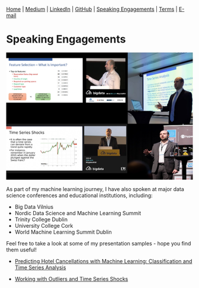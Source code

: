 [Home](https://mgcodesandstats.github.io/) |
[Medium](https://medium.com/@firstclassanalyticsmg) |
[LinkedIn](https://www.linkedin.com/in/michaeljgrogan/) |
[GitHub](https://github.com/mgcodesandstats) |
[Speaking Engagements](https://mgcodesandstats.github.io/speaking-engagements/) |
[Terms](https://mgcodesandstats.github.io/terms/) |
[E-mail](mailto:contact@michael-grogan.com)

# Speaking Engagements

![speaking-engagements](speaking-engagements.png)

As part of my machine learning journey, I have also spoken at major data science conferences and educational institutions, including:

- Big Data Vilnius
- Nordic Data Science and Machine Learning Summit
- Trinity College Dublin
- University College Cork
- World Machine Learning Summit Dublin

Feel free to take a look at some of my presentation samples - hope you find them useful!

- [Predicting Hotel Cancellations with Machine Learning: Classification and Time Series Analysis](https://www.youtube.com/watch?v=qQp8XsCSSIg)

- [Working with Outliers and Time Series Shocks](https://www.youtube.com/watch?v=hi9ZNB-PRgU)
